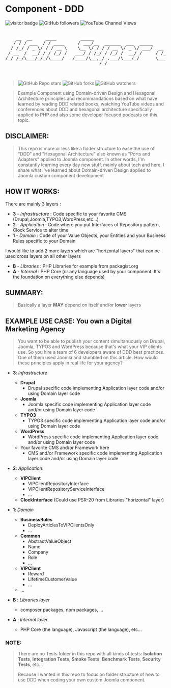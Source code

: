 # Component - DDD

![visitor badge](https://visitor-badge.laobi.icu/badge?page_id=alexandreelise.com_ddd&style=flat&format=true)
![GitHub followers](https://img.shields.io/github/followers/alexandreelise?style=flat)
![YouTube Channel Views](https://img.shields.io/youtube/channel/views/UCCya8rIL-PVHm8Mt4QPW-xw?style=flat&label=YouTube%20%40Api%20Adept%20vues)


<pre>

    __  __     ____         _____                              __                      __              
   / / / ___  / / ____     / ___/__  ______  ___  _____       / ____  ____  ____ ___  / ___  __________
  / /_/ / _ \/ / / __ \    \__ \/ / / / __ \/ _ \/ ___/  __  / / __ \/ __ \/ __ `__ \/ / _ \/ ___/ ___/
 / __  /  __/ / / /_/ /   ___/ / /_/ / /_/ /  __/ /     / /_/ / /_/ / /_/ / / / / / / /  __/ /  (__  ) 
/_/ /_/\___/_/_/\____/   /____/\__,_/ .___/\___/_/      \____/\____/\____/_/ /_/ /_/_/\___/_/  /____/  
                                   /_/                                                                 


</pre>

> ![GitHub Repo stars](https://img.shields.io/github/stars/alexandreelise/com_ddd?style=flat) ![GitHub forks](https://img.shields.io/github/forks/alexandreelise/com_ddd?style=flat) ![GitHub watchers](https://img.shields.io/github/watchers/alexandreelise/com_ddd?style=flat)

> Example Component using Domain-driven Design and Hexagonal Architecture principles and recommandations based on what have learned by reading DDD related books, watching YouTube videos and conferences about DDD and hexagonal architecture specifically applied to PHP and also some developer focused podcasts on this topic.

## DISCLAIMER:
> This repo is more or less like a folder structure to ease the use of "DDD" and "Hexagonal Architecture" also known as "Ports and Adapters" applied to Joomla component. In other words, I'm constantly learning every day new stuff, mainly about tech and here, I share what I've learned about Domain-driven Design applied to Joomla custom component development

## HOW IT WORKS:
There are mainly 3 layers :
 - **3** - _Infrastructure_  : Code specific to your favorite CMS (Drupal,Joomla,TYPO3,WordPress,etc...)
 - **2** - _Application_     : Code where you put Interfaces of Repository pattern, Clock Service to alter time
 - **1** - _Domain_  : Code of your Value Objects, your Entities and your Business Rules specific to your Domain

I would like to add 2 more layers which are "horizontal layers" that can be used cross layers on all other layers
 - **B** - _Libraries_  : PHP Libraries for example from packagist.org
 - **A** - _Internal_   : PHP Core (or any language used by your component. It's the foundation on everything else depends)

## SUMMARY:
> Basically a layer **MAY** depend on itself and/or **lower** layers

## EXAMPLE USE CASE: You own a Digital Marketing Agency
> You want to be able to publish your content simultanuously on Drupal, Joomla, TYPO3 and WordPress because
> that's what your VIP clients use. So you hire a team of 6 developers aware of DDD best practices. One of them used Joomla and stumbled on this article. How would these principles apply in real life for your agency?

- **3**: _Infrastructure_
    - **Drupal**
      - Drupal specific code implementing Application layer code and/or using Domain layer code
    - **Joomla**
      - Joomla specific code implementing Application layer code and/or using Domain layer code
    - **TYPO3**
      - TYPO3 specific code implementing Application layer code and/or using Domain layer code
    - **WordPress**
      - WordPress specific code implementing Application layer code and/or using Domain layer code
    - Your favorite CMS and/or Framework here
      - CMS and/or Framework specific code implementing Application layer code and/or using Domain layer code


- **2**: _Application_:
    - **VIPClient**
      - VIPClientRepositoryInterface
      - VIPClientRepositoryServiceInterface
      - ...
    - **ClockInterface** (Could use PSR-20 from Libraries "horizontal" layer)

- **1**:  _Domain_
  - **BusinessRules**
     - DeployArticlesToVIPClientsOnly
     - ...
  - **Common**
     - AbstractValueObject
     - Name
     - Company
     - Role
     - ...
  - **VIPClient**
     - Reward
     - LifetimeCustomerValue
     - ...
  - ...

- **B** : _Libraries layer_
  - composer packages, npm packages, ...
- **A** : _Internal layer_
  - PHP Core (the language), Javascript (the language), etc...


### NOTE:
>There are no Tests  folder in this repo with all kinds of tests:
**Isolation Tests**, **Integration Tests**, **Smoke Tests**, **Benchmark Tests**, **Security Tests**, etc...
>
>Because I wanted in this repo to focus on folder structure of how to use DDD when coding your own custom Joomla component.
